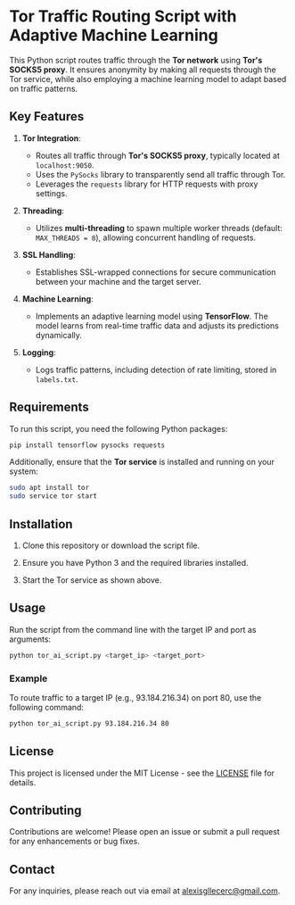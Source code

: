 # Tor Traffic Routing Script with Adaptive Machine Learning

This Python script routes traffic through the **Tor network** using **Tor's SOCKS5 proxy**. It ensures anonymity by making all requests through the Tor service, while also employing a machine learning model to adapt based on traffic patterns.

## Key Features

1. **Tor Integration**:
   - Routes all traffic through **Tor's SOCKS5 proxy**, typically located at `localhost:9050`.
   - Uses the `PySocks` library to transparently send all traffic through Tor.
   - Leverages the `requests` library for HTTP requests with proxy settings.

2. **Threading**:
   - Utilizes **multi-threading** to spawn multiple worker threads (default: `MAX_THREADS = 8`), allowing concurrent handling of requests.

3. **SSL Handling**:
   - Establishes SSL-wrapped connections for secure communication between your machine and the target server.

4. **Machine Learning**:
   - Implements an adaptive learning model using **TensorFlow**. The model learns from real-time traffic data and adjusts its predictions dynamically.

5. **Logging**:
   - Logs traffic patterns, including detection of rate limiting, stored in `labels.txt`.

## Requirements

To run this script, you need the following Python packages:

```bash
pip install tensorflow pysocks requests
```

Additionally, ensure that the **Tor service** is installed and running on your system:

```bash
sudo apt install tor
sudo service tor start
```

## Installation

1. Clone this repository or download the script file.

2. Ensure you have Python 3 and the required libraries installed.

3. Start the Tor service as shown above.

## Usage

Run the script from the command line with the target IP and port as arguments:

```bash
python tor_ai_script.py <target_ip> <target_port>
```

### Example

To route traffic to a target IP (e.g., 93.184.216.34) on port 80, use the following command:

```bash
python tor_ai_script.py 93.184.216.34 80
```

## License

This project is licensed under the MIT License - see the [LICENSE](LICENSE) file for details.

## Contributing

Contributions are welcome! Please open an issue or submit a pull request for any enhancements or bug fixes.

## Contact

For any inquiries, please reach out via email at [alexisgllecerc@gmail.com](mailto:alexisgllecerc@gmail.com).
